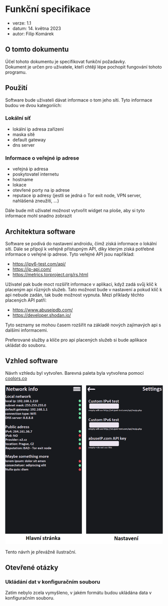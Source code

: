 # Funkční specifikace
- verze: 1.1
- datum: 14. května 2023
- autor: Filip Komárek

## O tomto dokumentu
Účel tohoto dokumentu je specifikovat funkční požadavky.  
Dokument je určen pro uživatele, kteří chtějí lépe pochopit fungování tohoto programu.

## Použití
Software bude uživateli dávat informace o tom jeho síti. Tyto informace budou ve dvou kategoriích:

### Lokální síť
- lokální ip adresa zařízení
- maska sítě
- default gateway
- dns server

### Informace o veřejné ip adrese
- veřejná ip adresa
- poskytovatel internetu
- hostname
- lokace
- otevřené porty na ip adrese
- reputace ip adresy (jestli se jedná o Tor exit node, VPN server, nahlášená zneužití, ...)

Dále bude mít uživatel možnost vytvořit widget na ploše, aby si tyto informace mohl snadno zobrazit

## Architektura software
Software se podívá do nastavení androidu, čímž získá informace o lokální síti. Dále se připojí k veřejně přístupným API, díky kterým získá potřebné informace o veřejné ip adrese.
Tyto veřejné API jsou například:
- https://ipv6-test.com/api/
- https://ip-api.com/
- https://metrics.torproject.org/rs.html

Uživatel pak bude moct rozšířit informace v aplikaci, když zadá svůj klíč k placeným api různých služeb. Tato možnost bude v nastavení a pokud klíč k api nebude zadán, tak bude možnost vypnuta.
Mezi příklady těchto placených API patří:
- https://www.abuseipdb.com/
- https://developer.shodan.io/

Tyto seznamy se mohou časem rozšířit na základě nových zajímavých api s dalšími informacemi.

Preferované služby a klíče pro api placených služeb si bude aplikace ukládat do souboru.

## Vzhled software
Návrh vzhledu byl vytvořen. Barevná paleta byla vytvořena pomocí [coolors.co](https://coolors.co/181a1e-ece5f0-69dc9e-d64550)

![desiqn](design.png "design")

Tento návrh je převážně ilustrační.

## Otevřené otázky
### Ukládání dat v konfiguračním souboru
Zatím nebylo zcela vymyšleno, v jakém formátu budou ukládána data v konfiguračním souboru.